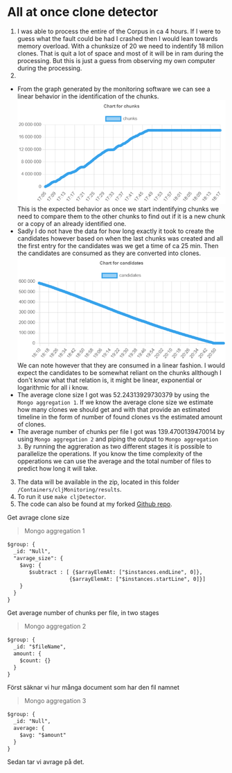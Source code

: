 # All at once clone detector
1. I was able to process the entire of the Corpus in ca 4 hours. If I were to guess what the fault could be had I crashed then I would lean towards memory overload. With a chunksize of 20 we need to indentify 18 milion clones. That is quit a lot of space and most of it will be in ram during the processing. But this is just a guess from observing my own computer during the processing. 
2. 
  - From the graph generated by the monitoring software we can see a linear behavior in the identification of the chunks. ![Chunks](./Chunks.png) This is the expected behavior as once we start indentifying chunks we need to compare them to the other chunks to find out if it is a new chunk or a copy of an already identified one. 
  - Sadly I do not have the data for how long exactly it took to create the candidates however based on when the last chunks was created and all the first entry for the candidates was we get a time of ca 25 min. Then the candidates are consumed as they are converted into clones. ![Candidates](./Candidates.png) We can note however that they are consumed in a linear fashion. I would expect the candidates to be somewhat reliant on the chunks allthough I don't know what that relation is, it might be linear, exponential or logarithmic for all i know. 
  - The average clone size I got was 52.24313929730379 by using the `Mongo aggregation 1`. If we know the average clone size we estimate how many clones we should get and with that provide an estimated timeline in the form of number of found clones vs the estimated amount of clones. 
  - The average number of chunks per file I got was 139.4700139470014 by using `Mongo aggregation 2` and piping the output to `Mongo aggregation 3`. By running the aggreration as two different stages it is possible to parallelize the operations. If you know the time complexity of the opperations we can use the average and the total number of files to predict how long it will take. 
3. The data will be available in the zip, located in this folder `/Containers/cljMonitoring/results`. 
4. To run it use `make cljDetector`. 
5. The code can also be found at my forked [Github repo](https://github.com/s02blom/BigDataAnalytics). 

Get avrage clone size
> Mongo aggregation 1
```
$group: {
  _id: "Null",
  "avrage_size": {
    $avg: {
       $subtract : [ {$arrayElemAt: ["$instances.endLine", 0]}, 
                    {$arrayElemAt: ["$instances.startLine", 0]}]
    }
  }
}
```


Get average number of chunks per file, in two stages
> Mongo aggregation 2
```
$group: {
  _id: "$fileName",
  amount: {
    $count: {}
  }
}
```
Först säknar vi hur många document som har den fil namnet
> Mongo aggregation 3
```
$group: {
  _id: "Null",
  average: {
    $avg: "$amount"
  }
}
```
Sedan tar vi avrage på det. 